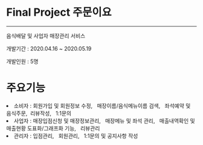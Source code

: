 # Final Project 주문이요

<hr>

<square>음식배달 및 사업자 매장관리 서비스</square>

개발기간 : 2020.04.16 ~ 2020.05.19

개발인원 : 5명

# 주요기능 

<div background="gray">
  
  <li>소비자 : 회원가입 및 회원정보 수정, &nbsp 매장이름/음식메뉴이름 검색, &nbsp 좌석예약 및 음식주문,&nbsp 리뷰작성, &nbsp 1:1문의 </li>
  
  <li>사업자 : 매장입점신청 및 매장정보관리, &nbsp 매장메뉴 및 좌석 관리, &nbsp 매출내역확인 및 매출현황 도표화/그래프화 기능, &nbsp  리뷰관리</li>
  
  <li>관리자 : 입점관리, &nbsp 회원관리, &nbsp 1:1문의 및 공지사항 작성 </li>
  
  </div>



